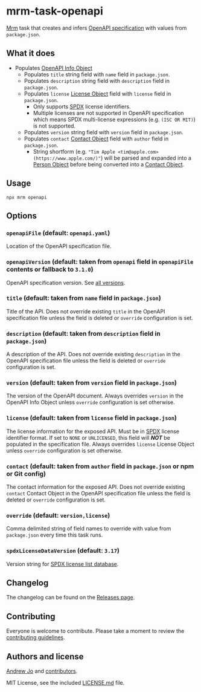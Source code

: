 # mrm-task-openapi

[Mrm](https://github.com/sapegin/mrm) task that creates and infers [OpenAPI specification](https://spec.openapis.org/oas/latest.html#info-object) with values from `package.json`.

## What it does

* Populates [OpenAPI Info Object](https://spec.openapis.org/oas/latest.html#info-object)
  * Populates `title` string field with `name` field in `package.json`.
  * Populates `description` string field with `description` field in `package.json`.
  * Populates `license` [License Object](https://spec.openapis.org/oas/latest.html#licenseObject) field with `license` field in `package.json`.
    * Only supports [SPDX](https://spdx.org/licenses/) license identifiers.
    * Multiple licenses are not supported in OpenAPI specification which means SPDX multi-license expressions (e.g. `(ISC OR MIT)`) is not supported.
  * Populates `version` string field with `version` field in `package.json`.
  * Populates `contact` [Contact Object](https://spec.openapis.org/oas/latest.html#contactObject) field with `author` field in `package.json`.
    * String shortform (e.g. `"Tim Apple <tim@apple.com> (https://www.apple.com/)"`) will be parsed and expanded into a [Person Object](https://docs.npmjs.com/cli/v6/configuring-npm/package-json#people-fields-author-contributors) before being converted into a [Contact Object](https://spec.openapis.org/oas/latest.html#contactObject).

## Usage

```shell
npx mrm openapi
```

## Options

### `openapiFile` (default: `openapi.yaml`)

Location of the OpenAPI specification file.

### `openapiVersion` (default: taken from `openapi` field in `openapiFile` contents or fallback to `3.1.0`)

OpenAPI specification version. See [all versions](https://github.com/OAI/OpenAPI-Specification/tree/main/versions).

### `title` (default: taken from `name` field in `package.json`)

Title of the API. Does not override existing `title` in the OpenAPI specification file unless the field is deleted or `override` configuration is set.

### `description` (default: taken from `description` field in `package.json`)

A description of the API. Does not override existing `description` in the OpenAPI specification file unless the field is deleted or `override` configuration is set.

### `version` (default: taken from `version` field in `package.json`)

The version of the OpenAPI document. Always overrides `version` in the OpenAPI Info Object unless `override` configuration is set otherwise.

### `license` (default: taken from `license` field in `package.json`)

The license information for the exposed API. Must be in [SPDX](https://spdx.org/licenses/) license identifier format. If set to `NONE` or `UNLICENSED`, this field will ***NOT*** be populated in the specification file. Always overrides `license` License Object unless `override` configuration is set otherwise.

### `contact` (default: taken from `author` field in `package.json` or npm or Git config)

The contact information for the exposed API. Does not override existing `contact` Contact Object in the OpenAPI specification file unless the field is deleted or `override` configuration is set.

### `override` (default: `version,license`)

Comma delimited string of field names to override with value from `package.json` every time this task runs.

### `spdxLicenseDataVersion` (default: `3.17`)

Version string for [SPDX license list database](https://github.com/spdx/license-list-data).

## Changelog

The changelog can be found on the [Releases page](/releases).

## Contributing

Everyone is welcome to contribute. Please take a moment to review the [contributing guidelines](CONTRIBUTING.md).

## Authors and license

[Andrew Jo](https://github.com/AndrewJo/mrm-task-openapi) and [contributors](/graphs/contributors).

MIT License, see the included [LICENSE.md](LICENSE.md) file.
